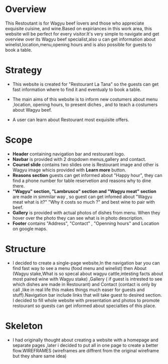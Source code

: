 <h1>Overview</h1>
<p>This Restoutant is for Wagyu beef lovers and those who appreciate exquisite cuisine, and wine.Based on expiriances in this work area, this website will be perfect for every visitor.It's very simple to navigate and get overview over its Wagyu beef specialist,also u can get information about winelist,location,menu,opening hours and is also possible for guests to book a table.</p>

<h1>Strategy</h1>

* This website is created for "Restourant La Tana" so the guests can get fast information where to find it and eventualy to book a table.

* The main aims of this website is to inform new costumers about menu ,location, opening hours, to present diches , and to teach a costumers about Wagyu beef.
 
 * A user can learn about Restourant most exquisite offers.

 <h1>Scope</h1>
  
  * <strong>Header</strong> containing navigation bar and restourant logo.
  * <strong>Navbar</strong> is provided with 2 dropdown menus,gallery and contact.
  * <strong>Coursel slide</strong> contains two slides one is Restourant image and other is Wagyu image whicis provided with <strong>Learn more</strong> button.
  * <strong>Reasons section</strong> guests can get informed about "Happy hour", they can find a phone number for table reservetion and reasons why to dine there.
  * <strong>"Wagyu" section, "Lambrusco" section and "Wagyu meat" section</strong> are made in simmilar way , so guest can get infomed about "Wagyu meat what is it?" "Why it costs so much ?" and best wine to pair with beef.
  * <strong>Gallery</strong> is provided with actual photos of dishes from menu. When they hover over the photo they can see what is in photo description.
  * <strong>Footer</strong> contains "Address", "Contact" , "Openning hours" and Location on google maps.

<h1>Structure</h1>

* I decided to create a single-page website,In the navigation bar you can find fast way to see a  menu (food menu and winelist) then About (Wagyu stake,What is so specal about wagyu cattle,intesting facts about most paired wine with Wagyu stake) ,Gallery ( if guest is intrested to see which  dishes are made in Restourant) and Contact (contact is only by call ,like in real life this makes things much easer for guests and stuff).Navigation bar include links that will take guest to desired  section. I decided to fill whole website with presentation and photos to promote restourant so guests can get informed about specialties of this place.

<h1>Skeleton</h1>

*  I had originally thought about creating a website with a homepage and separate pages ,later i decided to put all in one page to create a better flow.WIREFRAMES (wireframes are diffrent from the original wireframe but they share same idea)
 
 


  


  
